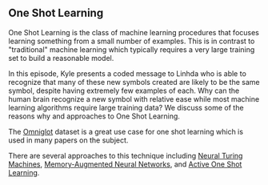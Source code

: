 ## One Shot Learning

One Shot Learning is the class of machine learning procedures that focuses learning something from a small number of examples.  This is in contrast to "traditional" machine learning which typically requires a very large training set to build a reasonable model.

In this episode, Kyle presents a coded message to Linhda who is able to recognize that many of these new symbols created are likely to be the same symbol, despite having extremely few examples of each.  Why can the human brain recognize a new symbol with relative ease while most machine learning algorithms require large training data?  We discuss some of the reasons why and approaches to One Shot Learning.

The [Omniglot](https://www.omniglot.com/) dataset is a great use case for one shot learning which is used in many papers on the subject.

There are several approaches to this technique including [Neural Turing Machines](https://arxiv.org/abs/1410.5401), [Memory-Augmented Neural Networks](https://arxiv.org/abs/1605.06065), and [Active One Shot Learning](https://cs.stanford.edu/~woodward/papers/active_one_shot_learning_2016.pdf).
